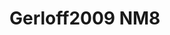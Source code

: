 <a name="material" />

# Gerloff2009 NM8
<script type="application/ld+json">
  {
    "@context": "https://schema.org/",
    "@type": "ChemicalSubstance",
    "http://purl.org/dc/terms/conformsTo":
      {
        "@type": "CreativeWork",
        "@id": "https://bioschemas.org/profiles/ChemicalSubstance/0.4-RELEASE/"
      },
    "@id": "https://egonw.github.io/nanowiki/nanowiki157.html#material",
    "name": "Gerloff2009 NM8",
    "sameAs: "http://127.0.0.1/mediawiki/index.php/Special:URIResolver/Gerloff2009_NM8"
  }
</script>

